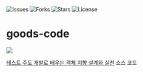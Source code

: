 ![Issues](https://img.shields.io/github/issues/antop-dev/goos-code.svg)
![Forks](https://img.shields.io/github/forks/antop-dev/goos-code.svg)
![Stars](https://img.shields.io/github/stars/antop-dev/goos-code.svg)
![License](https://img.shields.io/github/license/antop-dev/goos-code.svg)

# goods-code

![](http://www.insightbook.co.kr/wp-content/uploads/2013/06/thumbnail-234x300.jpg)

[테스트 주도 개발로 배우는 객체 지향 설계와 실천](http://www.insightbook.co.kr/book/programming-insight/%ED%85%8C%EC%8A%A4%ED%8A%B8-%EC%A3%BC%EB%8F%84-%EA%B0%9C%EB%B0%9C%EB%A1%9C-%EB%B0%B0%EC%9A%B0%EB%8A%94-%EA%B0%9D%EC%B2%B4-%EC%A7%80%ED%96%A5-%EC%84%A4%EA%B3%84%EC%99%80-%EC%8B%A4%EC%B2%9C) 소스 코드
